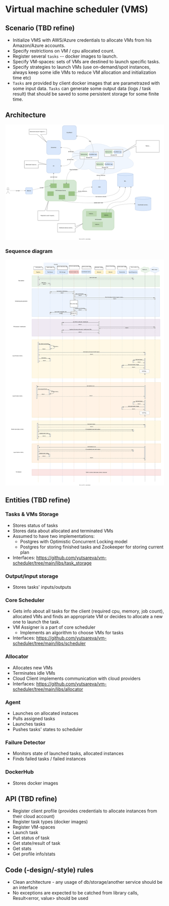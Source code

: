 # Virtual machine scheduler (VMS)

## Scenario (TBD refine)

- Initialize VMS with AWS/Azure credentials to allocate VMs from his Amazon/Azure accounts.
- Specify restrictions on VM / cpu allocated count.
- Register several `tasks` -- docker images to launch.
- Specify VM-spaces: sets of VMs are destined to launch specific tasks.
- Specify strategies to launch VMs (use on-demand/spot instances, always keep some idle VMs to reduce
  VM allocation and initialization time etc)
- `Tasks` are provided by client docker images that are parametrazed with some input data. `Tasks` can generate some output data
  (logs / task result) that should be saved to some persistent storage for some finite time.

## Architecture
<img src="./docs/scheduler-schema.drawio.svg?raw=true" width="800">

### Sequence diagram
<img src="./docs/vm_scheduler_seq_v3.drawio.svg?raw=true" width="800">

## Entities (TBD refine)

### Tasks & VMs Storage
- Stores status of tasks
- Stores data about allocated and terminated VMs
- Assumed to have two implementations:
  - Postgres with Optimistic Concurrent Locking model
  - Postgres for storing finished tasks and Zookeeper for storing current plan
- Interfaces: https://github.com/yutsareva/vm-scheduler/tree/main/libs/task_storage

### Output/input storage
- Stores tasks' inputs/outputs

### Core Scheduler
- Gets info about all tasks for the client (required cpu, memory, job count), allocated VMs
  and finds an appropriate VM or decides to allocate a new one to launch the task.
- VM Assigner is a part of core scheduler
  - Implements an algorithm to choose VMs for tasks
- Interfaces: https://github.com/yutsareva/vm-scheduler/tree/main/libs/scheduler

### Allocator
- Allocates new VMs
- Terminates idle VMs
- Cloud Client implements communication with cloud providers
- Interfaces: https://github.com/yutsareva/vm-scheduler/tree/main/libs/allocator


### Agent
- Launches on allocated instaces
- Pulls assigned tasks
- Launches tasks
- Pushes tasks' states to scheduler

### Failure Detector
- Monitors state of launched tasks, allocated instances
- Finds failed tasks / failed instances


### DockerHub
- Stores docker images


## API (TBD refine)

- Register client profile (provides credentials to allocate instances from their cloud account)
- Register task types (docker images)
- Register VM-spaces
- Launch task
- Get status of task
- Get state/result of task
- Get stats
- Get profile info/stats


## Code (-design/-style) rules
- Clean architecture - any usage of db/storage/another service should be an interface
- No exceptions are expected to be catched from library calls, Result<error, value> should be used
